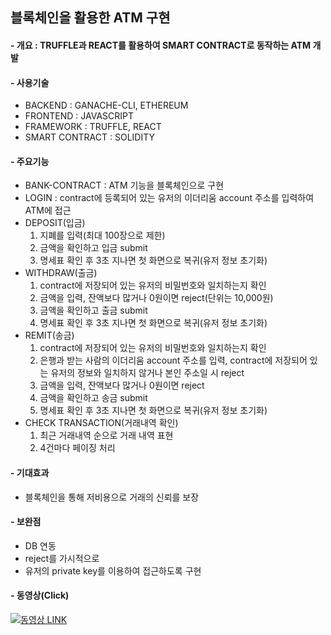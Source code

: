 ## 블록체인을 활용한 ATM 구현
#### - 개요 :  TRUFFLE과 REACT를 활용하여 SMART CONTRACT로 동작하는 ATM 개발
#### - 사용기술  
  - BACKEND : GANACHE-CLI, ETHEREUM
  - FRONTEND : JAVASCRIPT
  - FRAMEWORK : TRUFFLE, REACT
  - SMART CONTRACT : SOLIDITY
#### - 주요기능 
  - BANK-CONTRACT : ATM 기능을 블록체인으로 구현
  - LOGIN : contract에 등록되어 있는 유저의 이더리움 account 주소를 입력하여 ATM에 접근
  - DEPOSIT(입금) 
    1. 지폐를 입력(최대 100장으로 제한)
    2. 금액을 확인하고 입금 submit
    3. 명세표 확인 후 3초 지나면 첫 화면으로 복귀(유저 정보 초기화)
  - WITHDRAW(출금) 
    1. contract에 저장되어 있는 유저의 비밀번호와 일치하는지 확인
    2. 금액을 입력, 잔액보다 많거나 0원이면 reject(단위는 10,000원)
    3. 금액을 확인하고 출금 submit
    4. 명세표 확인 후 3초 지나면 첫 화면으로 복귀(유저 정보 초기화)
  - REMIT(송금)
    1. contract에 저장되어 있는 유저의 비밀번호와 일치하는지 확인
    2. 은행과 받는 사람의 이더리움 account 주소를 입력, contract에 저장되어 있는 유저의 정보와 일치하지 않거나 본인 주소일 시 reject
    3. 금액을 입력, 잔액보다 많거나 0원이면 reject
    4. 금액을 확인하고 송금 submit 
    5. 명세표 확인 후 3초 지나면 첫 화면으로 복귀(유저 정보 초기화)
  - CHECK TRANSACTION(거래내역 확인)
    1. 최근 거래내역 순으로 거래 내역 표현 
    2. 4건마다 페이징 처리 
#### - 기대효과
  - 블록체인을 통해 저비용으로 거래의 신뢰를 보장
#### - 보완점
  - DB 연동
  - reject를 가시적으로  
  - 유저의 private key를 이용하여 접근하도록 구현
#### - 동영상(Click)
  [![동영상 LINK](https://img.youtube.com/vi/5__ZYqnjHRQ/0.jpg)](https://youtu.be/5__ZYqnjHRQ/?target=_blank)
